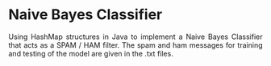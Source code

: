 # Naive Bayes Classifier

<p><div align="justify">
Using HashMap structures in Java to implement a Naive Bayes Classifier that acts as a SPAM / HAM filter. The spam and ham messages for training and testing of the model are given in the .txt files.
</div></p>


